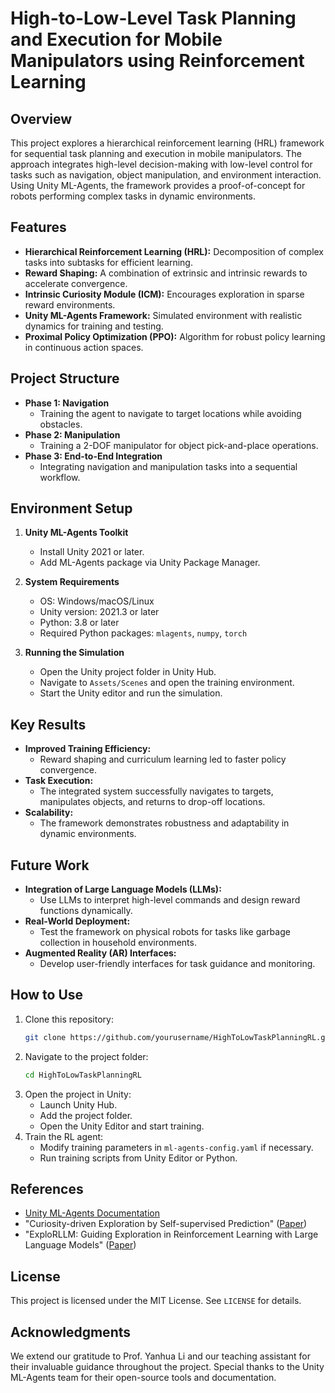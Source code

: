# High-to-Low-Level Task Planning and Execution for Mobile Manipulators using Reinforcement Learning

## Overview
This project explores a hierarchical reinforcement learning (HRL) framework for sequential task planning and execution in mobile manipulators. The approach integrates high-level decision-making with low-level control for tasks such as navigation, object manipulation, and environment interaction. Using Unity ML-Agents, the framework provides a proof-of-concept for robots performing complex tasks in dynamic environments.

## Features
- **Hierarchical Reinforcement Learning (HRL):** Decomposition of complex tasks into subtasks for efficient learning.
- **Reward Shaping:** A combination of extrinsic and intrinsic rewards to accelerate convergence.
- **Intrinsic Curiosity Module (ICM):** Encourages exploration in sparse reward environments.
- **Unity ML-Agents Framework:** Simulated environment with realistic dynamics for training and testing.
- **Proximal Policy Optimization (PPO):** Algorithm for robust policy learning in continuous action spaces.

## Project Structure
- **Phase 1: Navigation**
  - Training the agent to navigate to target locations while avoiding obstacles.
- **Phase 2: Manipulation**
  - Training a 2-DOF manipulator for object pick-and-place operations.
- **Phase 3: End-to-End Integration**
  - Integrating navigation and manipulation tasks into a sequential workflow.

## Environment Setup
1. **Unity ML-Agents Toolkit**
   - Install Unity 2021 or later.
   - Add ML-Agents package via Unity Package Manager.

2. **System Requirements**
   - OS: Windows/macOS/Linux
   - Unity version: 2021.3 or later
   - Python: 3.8 or later
   - Required Python packages: `mlagents`, `numpy`, `torch`

3. **Running the Simulation**
   - Open the Unity project folder in Unity Hub.
   - Navigate to `Assets/Scenes` and open the training environment.
   - Start the Unity editor and run the simulation.

## Key Results
- **Improved Training Efficiency:**
  - Reward shaping and curriculum learning led to faster policy convergence.
- **Task Execution:**
  - The integrated system successfully navigates to targets, manipulates objects, and returns to drop-off locations.
- **Scalability:**
  - The framework demonstrates robustness and adaptability in dynamic environments.

## Future Work
- **Integration of Large Language Models (LLMs):**
  - Use LLMs to interpret high-level commands and design reward functions dynamically.
- **Real-World Deployment:**
  - Test the framework on physical robots for tasks like garbage collection in household environments.
- **Augmented Reality (AR) Interfaces:**
  - Develop user-friendly interfaces for task guidance and monitoring.

## How to Use
1. Clone this repository:
   ```bash
   git clone https://github.com/yourusername/HighToLowTaskPlanningRL.git
   ```
2. Navigate to the project folder:
   ```bash
   cd HighToLowTaskPlanningRL
   ```
3. Open the project in Unity:
   - Launch Unity Hub.
   - Add the project folder.
   - Open the Unity Editor and start training.
4. Train the RL agent:
   - Modify training parameters in `ml-agents-config.yaml` if necessary.
   - Run training scripts from Unity Editor or Python.

## References
- [Unity ML-Agents Documentation](https://github.com/Unity-Technologies/ml-agents)
- "Curiosity-driven Exploration by Self-supervised Prediction" ([Paper](https://arxiv.org/pdf/1705.05363))
- "ExploRLLM: Guiding Exploration in Reinforcement Learning with Large Language Models" ([Paper](https://arxiv.org/abs/2403.09583))

## License
This project is licensed under the MIT License. See `LICENSE` for details.

## Acknowledgments
We extend our gratitude to Prof. Yanhua Li and our teaching assistant for their invaluable guidance throughout the project. Special thanks to the Unity ML-Agents team for their open-source tools and documentation.

